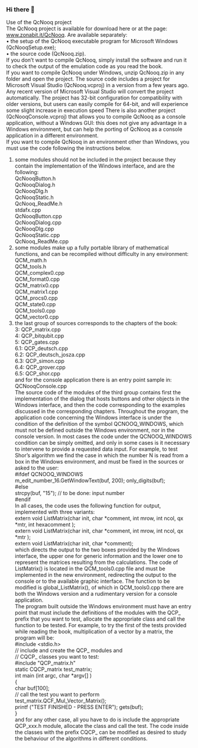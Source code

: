 ### Hi there 👋
Use of the QcNooq project<br>
The QcNooq project is available for download here or at the page: www.zonabit.it/QcNooq. Are available separately:<br>
•	the setup of the QcNooq executable program for Microsoft Windows (QcNooqSetup.exe);<br>
•	the source code (QcNooq.zip).<br>
If you don’t want to compile QcNooq, simply install the software and run it to check the output of the emulation code as you read the book.<br>
If you want to compile QcNooq under Windows, unzip QcNooq.zip in any folder and open the project. The source code includes a project for Microsoft Visual Studio (QcNooq.vcproj) in a version from a few years ago. Any recent version of Microsoft Visual Studio will convert the project automatically. The project has 32-bit configuration for compatibility with older versions, but users can easily compile for 64-bit, and will experience some slight increase in execution speed
There is also another project (QcNooqConsole.vcproj) that allows you to compile QcNooq as a console application, without a Windows GUI: this does not give any advantage in a Windows environment, but can help the porting of QcNooq as a console application in a different environment.<br>
If you want to compile QcNooq in an environment other than Windows, you must use the code following the instructions below.<br>
1.	some modules should not be included in the project because they contain the implementation of the Windows interface, and are the following:<br>
QcNooqButton.h<br>
QcNooqDialog.h<br>
QcNooqDlg.h<br>
QcNooqStatic.h<br>
QcNooq_ReadMe.h<br>
stdafx.cpp<br>
QcNooqButton.cpp<br>
QcNooqDialog.cpp<br>
QcNooqDlg.cpp<br>
QcNooqStatic.cpp<br>
QcNooq_ReadMe.cpp<br>
2.	some modules make up a fully portable library of mathematical functions, and can be recompiled without difficulty in any environment:<br>
QCM_math.h<br>
QCM_tools.h<br>
QCM_complex0.cpp<br>
QCM_format0.cpp<br>
QCM_matrix0.cpp<br>
QCM_matrix1.cpp<br>
QCM_procs0.cpp<br>
QCM_state0.cpp<br>
QCM_tools0.cpp<br>
QCM_vector0.cpp<br>
3.	the last group of sources corresponds to the chapters of the book:<br>
3: QCP_matrix.cpp<br>
4: QCP_bitqubit.cpp<br>
5: QCP_gates.cpp<br>
6.1: QCP_deutsch.cpp<br>
6.2: QCP_deutsch_josza.cpp<br>
6.3: QCP_simon.cpp<br>
6.4: QCP_grover.cpp<br>
6.5: QCP_shor.cpp<br>
and for the console application there is an entry point sample in:<br>
QCNooqConsole.cpp<br>
The source code of the modules of the third group contains first the implementation of the dialog that hosts buttons and other objects in the Windows interface, and then the code corresponding to the examples discussed in the corresponding chapters. Throughout the program, the application code concerning the Windows interface is under the condition of the definition of the symbol QCNOOQ_WINDOWS, which must not be defined outside the Windows environment, nor in the console version. In most cases the code under the QCNOOQ_WINDOWS condition can be simply omitted, and only in some cases is it necessary to intervene to provide a requested data input. For example, to test Shor’s algorithm we find the case in which the number N is read from a box in the Windows environment, and must be fixed in the sources or asked to the user:<br>
#ifdef QCNOOQ_WINDOWS<br>
m_edit_number_16.GetWindowText(buf, 200); only_digits(buf);<br>
#else<br>
strcpy(buf, "15"); // to be done: input number<br>
#endif<br>
In all cases, the code uses the following function for output, implemented with three variants:<br>
extern void ListMatrix(char init, char *comment, int mrow, int ncol, qx *mtr, int hexacomment );<br>
extern void ListMatrix(char init, char *comment, int mrow, int ncol, qx *mtr );<br>
extern void ListMatrix(char init, char *comment);<br>
which directs the output to the two boxes provided by the Windows interface, the upper one for generic information and the lower one to represent the matrices resulting from the calculations. The code of ListMatrix() is located in the QCM_tools0.cpp file and must be implemented in the new environment, redirecting the output to the console or to the available graphic interface. The function to be modified is global_ListMatrix(), of which in QCM_tools0.cpp there are both the Windows version and a rudimentary version for a console application.<br>
The program built outside the Windows environment must have an entry point that must include the definitions of the modules with the QCP_ prefix that you want to test, allocate the appropriate class and call the function to be tested. For example, to try the first of the tests provided while reading the book, multiplication of a vector by a matrix, the program will be:<br>
#include <stdio.h><br>
// include and create the QCP_ modules and<br>
// CQCP_ classes you want to test:<br>
#include "QCP_matrix.h"<br>
static CQCP_matrix test_matrix;<br>
int main (int argc, char *argv[] )<br>
{<br>
char buf[100];<br>
 // call the test you want to perform<br>
 test_matrix.QCF_Mul_Vector_Matrix();<br>
 printf ("TEST FINISHED - PRESS ENTER"); gets(buf);<br>
}<br>
and for any other case, all you have to do is include the appropriate QCP_xxx.h module, allocate the class and call the test. The code inside the classes with the prefix CQCP_ can be modified as desired to study the behaviour of the algorithms in different conditions.<br>
 

<!--
**qcnooq/qcnooq** is a ✨ _special_ ✨ repository because its `README.md` (this file) appears on your GitHub profile.



-->
